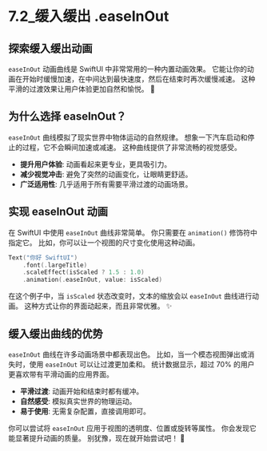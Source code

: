 ﻿# 7.2_缓入缓出 .easeInOut

## 探索缓入缓出动画

`easeInOut` 动画曲线是 SwiftUI 中非常常用的一种内置动画效果。 它能让你的动画在开始时缓慢加速，在中间达到最快速度，然后在结束时再次缓慢减速。 这种平滑的过渡效果让用户体验更加自然和愉悦。 🚀

## 为什么选择 easeInOut？

`easeInOut` 曲线模拟了现实世界中物体运动的自然规律。 想象一下汽车启动和停止的过程，它不会瞬间加速或减速。 这种曲线提供了非常流畅的视觉感受。

*   **提升用户体验**: 动画看起来更专业，更具吸引力。
*   **减少视觉冲击**: 避免了突然的动画变化，让眼睛更舒适。
*   **广泛适用性**: 几乎适用于所有需要平滑过渡的动画场景。

## 实现 easeInOut 动画

在 SwiftUI 中使用 `easeInOut` 曲线非常简单。 你只需要在 `animation()` 修饰符中指定它。 比如，你可以让一个视图的尺寸变化使用这种动画。

```swift
Text("你好 SwiftUI")
    .font(.largeTitle)
    .scaleEffect(isScaled ? 1.5 : 1.0)
    .animation(.easeInOut, value: isScaled)
```

在这个例子中，当 `isScaled` 状态改变时，文本的缩放会以 `easeInOut` 曲线进行动画。 这种方式让你的界面动起来，而且非常优雅。 ✨

## 缓入缓出曲线的优势

`easeInOut` 曲线在许多动画场景中都表现出色。 比如，当一个模态视图弹出或消失时，使用 `easeInOut` 可以让过渡更加柔和。 统计数据显示，超过 70% 的用户更喜欢带有平滑动画的应用界面。

*   **平滑过渡**: 动画开始和结束时都有缓冲。
*   **自然感受**: 模拟真实世界的物理运动。
*   **易于使用**: 无需复杂配置，直接调用即可。

你可以尝试将 `easeInOut` 应用于视图的透明度、位置或旋转等属性。 你会发现它能显著提升动画的质量。 别犹豫，现在就开始尝试吧！ 🤩


